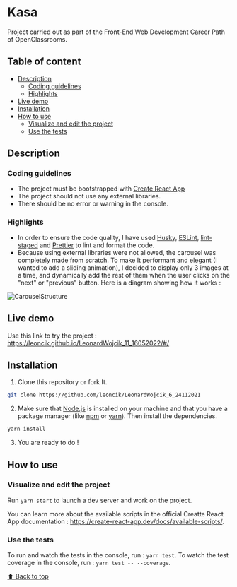 # Kasa

Project carried out as part of the Front-End Web Development Career Path of OpenClassrooms.

## Table of content

- [Description](#description)
  - [Coding guidelines](#coding-guidelines)
  - [Highlights](#highlights)
- [Live demo](#live-demo)
- [Installation](#installation)
- [How to use](#how-to-use)
  - [Visualize and edit the project](#visualize-and-edit-the-project)
  - [Use the tests](#use-the-tests)

## Description

### Coding guidelines

- The project must be bootstrapped with [Create React App](https://create-react-app.dev/)
- The project should not use any external libraries.
- There should be no error or warning in the console.

### Highlights

- In order to ensure the code quality, I have used [Husky](https://typicode.github.io/husky), [ESLint](https://eslint.org/), [lint-staged](https://www.npmjs.com/package/lint-staged) and [Prettier](https://prettier.io/) to lint and format the code.
- Because using external libraries were not allowed, the carousel was completely made from scratch. To make It performant and elegant (I wanted to add a sliding animation), I decided to display only 3 images at a time, and dynamically add the rest of them when the user clicks on the "next" or "previous" button. Here is a diagram showing how it works :

![CarouselStructure](https://user-images.githubusercontent.com/85347446/173227523-8be13385-547d-4b68-84e3-ac9163b29cda.png)

## Live demo

Use this link to try the project : https://leoncik.github.io/LeonardWojcik_11_16052022/#/

## Installation

1. Clone this repository or fork It.

```sh
git clone https://github.com/leoncik/LeonardWojcik_6_24112021
```

2. Make sure that [Node.js](https://nodejs.org/en/) is installed on your machine and that you have a package manager (like [npm](https://www.npmjs.com/) or [yarn](https://yarnpkg.com/)). Then install the dependencies.

```sh
yarn install
```

3. You are ready to do !

## How to use

### Visualize and edit the project

Run `yarn start` to launch a dev server and work on the project.

You can learn more about the available scripts in the official Creatte React App documentation : https://create-react-app.dev/docs/available-scripts/.

### Use the tests

To run and watch the tests in the console, run : `yarn test`.
To watch the test coverage in the console, run : `yarn test -- --coverage`.

[⬆ Back to top](#kasa)
